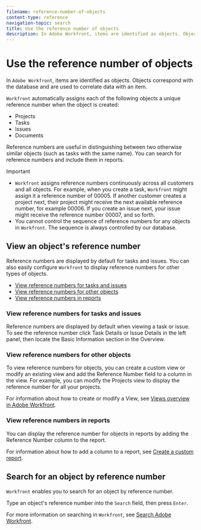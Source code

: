 ```yaml
---
filename: reference-number-of-objects
content-type: reference
navigation-topic: search
title: Use the reference number of objects
description: In Adobe Workfront, items are identified as objects. Objects correspond with the database and are used to correlate data with an item.
---
```


# Use the reference number of objects

In `Adobe Workfront`, items are identified as objects. Objects correspond with the database and are used to correlate data with an item.

`Workfront` automatically assigns each of the following objects a unique reference number when the object is created:

* Projects
* Tasks
* Issues
* Documents

Reference numbers are useful in distinguishing between two otherwise similar objects (such as tasks with the same name). You can search for reference numbers and include them in reports.

>[!IMPORTANT]
>
>* `Workfront` assigns reference numbers continuously across all customers and all objects. For example, when you create a task, `Workfront` might assign it a reference number of 00005. If another customer creates a project next, their project might receive the next available reference number, for example 00006. If you create an issue next, your issue might receive the reference number 00007, and so forth. 
>* You cannot control the sequence of reference numbers for any objects in `Workfront`. The sequence is always controlled by our database. 
>

## View an object's reference number

Reference numbers are displayed by default for tasks and issues. You can also easily configure `Workfront` to display reference numbers for other types of objects.

* [View reference numbers for tasks and issues](#viewing-reference-numbers-for-tasks-and-issues) 
* [View reference numbers for other objects](#viewing-reference-for-other-objects) 
* [View reference numbers in reports](#viewing-reference-numbers-in-reports)

### View reference numbers for tasks and issues

Reference numbers are displayed by default when viewing a task or issue. To see the reference number click Task Details or Issue Details in the left panel, then locate the Basic Information section in the Overview.

### View reference numbers for other objects

To view reference numbers for objects, you can create a custom view or modify an existing view and add the Reference Number field to a column in the view. For example, you can modify the Projects view to display the reference number for all your projects.

For information about how to create or modify a View, see [Views overview in Adobe Workfront](../../../reports-and-dashboards/reports/reporting-elements/views-overview.md).

### View reference numbers in reports

You can display the reference number for objects in reports by adding the Reference Number column to the report.

For information about how to add a column to a report, see [Create a custom report](../../../reports-and-dashboards/reports/creating-and-managing-reports/create-custom-report.md).

## Search for an object by reference number

`Workfront` enables you to search for an object by reference number.

Type an object's reference number into the `Search` field, then press `Enter`.

For more information on searching in `Workfront`, see [Search Adobe Workfront](../../../workfront-basics/navigate-workfront/search/search-workfront.md).
